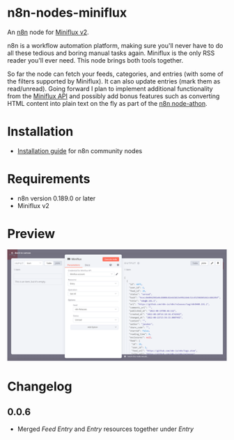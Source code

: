 # n8n-nodes-miniflux

An [n8n](https://github.com/n8n-io/n8n) node for [Miniflux v2](https://github.com/miniflux/v2). 

n8n is a workflow automation platform, making sure you'll never have to do all these tedious and boring manual tasks again. Miniflux is the only RSS reader you'll ever need. This node brings both tools together.

So far the node can fetch your feeds, categories, and entries (with some of the filters supported by Miniflux). It can also update entries (mark them as read/unread). Going forward I plan to implement additional functionality from the [Miniflux API](https://miniflux.app/docs/api.html) and possibly add bonus features such as converting HTML content into plain text on the fly as part of the [n8n node-athon](https://n8n.io/n8n-node-athon/).

# Installation

* [Installation guide](https://docs.n8n.io/integrations/community-nodes/installation/) for n8n community nodes

# Requirements

* n8n version 0.189.0 or later
* Miniflux v2

# Preview

![Screenshot](./img/screenshot.png)

# Changelog

## 0.0.6

* Merged *Feed Entry* and *Entry* resources together under *Entry*
